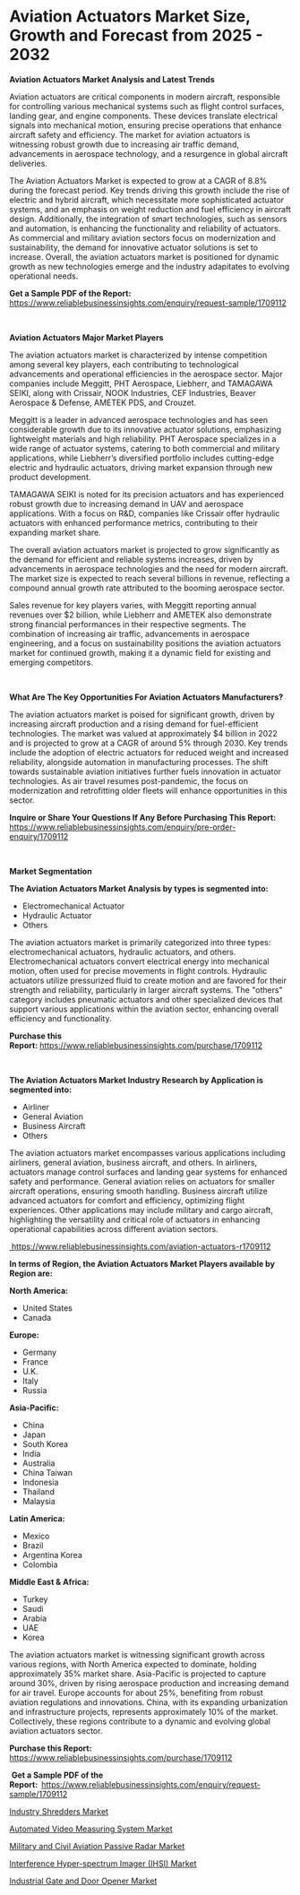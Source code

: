 <p><h1>Aviation Actuators Market Size, Growth and Forecast from 2025 - 2032</h1></p><p><strong>Aviation Actuators Market Analysis and Latest Trends</strong></p>
<p><p>Aviation actuators are critical components in modern aircraft, responsible for controlling various mechanical systems such as flight control surfaces, landing gear, and engine components. These devices translate electrical signals into mechanical motion, ensuring precise operations that enhance aircraft safety and efficiency. The market for aviation actuators is witnessing robust growth due to increasing air traffic demand, advancements in aerospace technology, and a resurgence in global aircraft deliveries.</p><p>The Aviation Actuators Market is expected to grow at a CAGR of 8.8% during the forecast period. Key trends driving this growth include the rise of electric and hybrid aircraft, which necessitate more sophisticated actuator systems, and an emphasis on weight reduction and fuel efficiency in aircraft design. Additionally, the integration of smart technologies, such as sensors and automation, is enhancing the functionality and reliability of actuators. As commercial and military aviation sectors focus on modernization and sustainability, the demand for innovative actuator solutions is set to increase. Overall, the aviation actuators market is positioned for dynamic growth as new technologies emerge and the industry adapitates to evolving operational needs.</p></p>
<p><strong>Get a Sample PDF of the Report:&nbsp;</strong> <a href="https://www.reliablebusinessinsights.com/enquiry/request-sample/1709112?utm_campaign=1847&utm_medium=2&utm_source=Github&utm_content=ia&utm_term=28022025&utm_id=aviation-actuators">https://www.reliablebusinessinsights.com/enquiry/request-sample/1709112</a></p>
<p>&nbsp;</p>
<p><strong>Aviation Actuators Major Market Players</strong></p>
<p><p>The aviation actuators market is characterized by intense competition among several key players, each contributing to technological advancements and operational efficiencies in the aerospace sector. Major companies include Meggitt, PHT Aerospace, Liebherr, and TAMAGAWA SEIKI, along with Crissair, NOOK Industries, CEF Industries, Beaver Aerospace & Defense, AMETEK PDS, and Crouzet.</p><p>Meggitt is a leader in advanced aerospace technologies and has seen considerable growth due to its innovative actuator solutions, emphasizing lightweight materials and high reliability. PHT Aerospace specializes in a wide range of actuator systems, catering to both commercial and military applications, while Liebherr’s diversified portfolio includes cutting-edge electric and hydraulic actuators, driving market expansion through new product development.</p><p>TAMAGAWA SEIKI is noted for its precision actuators and has experienced robust growth due to increasing demand in UAV and aerospace applications. With a focus on R&D, companies like Crissair offer hydraulic actuators with enhanced performance metrics, contributing to their expanding market share.</p><p>The overall aviation actuators market is projected to grow significantly as the demand for efficient and reliable systems increases, driven by advancements in aerospace technologies and the need for modern aircraft. The market size is expected to reach several billions in revenue, reflecting a compound annual growth rate attributed to the booming aerospace sector.</p><p>Sales revenue for key players varies, with Meggitt reporting annual revenues over $2 billion, while Liebherr and AMETEK also demonstrate strong financial performances in their respective segments. The combination of increasing air traffic, advancements in aerospace engineering, and a focus on sustainability positions the aviation actuators market for continued growth, making it a dynamic field for existing and emerging competitors.</p></p>
<p>&nbsp;</p>
<p><strong>What Are The Key Opportunities For Aviation Actuators Manufacturers?</strong></p>
<p><p>The aviation actuators market is poised for significant growth, driven by increasing aircraft production and a rising demand for fuel-efficient technologies. The market was valued at approximately $4 billion in 2022 and is projected to grow at a CAGR of around 5% through 2030. Key trends include the adoption of electric actuators for reduced weight and increased reliability, alongside automation in manufacturing processes. The shift towards sustainable aviation initiatives further fuels innovation in actuator technologies. As air travel resumes post-pandemic, the focus on modernization and retrofitting older fleets will enhance opportunities in this sector.</p></p>
<p><strong>Inquire or Share Your Questions If Any Before Purchasing This Report:</strong> <a href="https://www.reliablebusinessinsights.com/enquiry/pre-order-enquiry/1709112?utm_campaign=1847&utm_medium=2&utm_source=Github&utm_content=ia&utm_term=28022025&utm_id=aviation-actuators">https://www.reliablebusinessinsights.com/enquiry/pre-order-enquiry/1709112</a></p>
<p>&nbsp;</p>
<p><strong>Market Segmentation</strong></p>
<p><strong>The Aviation Actuators Market Analysis by types is segmented into:</strong></p>
<p><ul><li>Electromechanical Actuator</li><li>Hydraulic Actuator</li><li>Others</li></ul></p>
<p><p>The aviation actuators market is primarily categorized into three types: electromechanical actuators, hydraulic actuators, and others. Electromechanical actuators convert electrical energy into mechanical motion, often used for precise movements in flight controls. Hydraulic actuators utilize pressurized fluid to create motion and are favored for their strength and reliability, particularly in larger aircraft systems. The "others" category includes pneumatic actuators and other specialized devices that support various applications within the aviation sector, enhancing overall efficiency and functionality.</p></p>
<p><strong>Purchase this Report:&nbsp;</strong><a href="https://www.reliablebusinessinsights.com/purchase/1709112?utm_campaign=1847&utm_medium=2&utm_source=Github&utm_content=ia&utm_term=28022025&utm_id=aviation-actuators">https://www.reliablebusinessinsights.com/purchase/1709112</a></p>
<p>&nbsp;</p>
<p><strong>The Aviation Actuators Market Industry Research by Application is segmented into:</strong></p>
<p><ul><li>Airliner</li><li>General Aviation</li><li>Business Aircraft</li><li>Others</li></ul></p>
<p><p>The aviation actuators market encompasses various applications including airliners, general aviation, business aircraft, and others. In airliners, actuators manage control surfaces and landing gear systems for enhanced safety and performance. General aviation relies on actuators for smaller aircraft operations, ensuring smooth handling. Business aircraft utilize advanced actuators for comfort and efficiency, optimizing flight experiences. Other applications may include military and cargo aircraft, highlighting the versatility and critical role of actuators in enhancing operational capabilities across different aviation sectors.</p></p>
<p><a href="https://www.reliablebusinessinsights.com/aviation-actuators-r1709112?utm_campaign=1847&utm_medium=2&utm_source=Github&utm_content=ia&utm_term=28022025&utm_id=aviation-actuators">&nbsp;https://www.reliablebusinessinsights.com/aviation-actuators-r1709112</a></p>
<p><strong>In terms of Region, the Aviation Actuators Market Players available by Region are:</strong></p>
<p>
    <p> <strong> North America: </strong>
        <ul>
            <li>United States</li>
            <li>Canada</li>
        </ul>
        </p> 
    <p> <strong> Europe: </strong>
        <ul>
            <li>Germany</li>
            <li>France</li>
            <li>U.K.</li>
            <li>Italy</li>
            <li>Russia</li>
        </ul>
        </p> 
    <p> <strong> Asia-Pacific: </strong>
        <ul>
            <li>China</li>
            <li>Japan</li>
            <li>South Korea</li>
            <li>India</li>
            <li>Australia</li>
            <li>China Taiwan</li>
            <li>Indonesia</li>
            <li>Thailand</li>
            <li>Malaysia</li>
        </ul>
        </p> 
    <p> <strong> Latin America: </strong>
        <ul>
            <li>Mexico</li>
            <li>Brazil</li>
            <li>Argentina Korea</li>
            <li>Colombia</li>
        </ul>
        </p> 
    <p> <strong> Middle East & Africa: </strong>
        <ul>
            <li>Turkey</li>
            <li>Saudi</li>
            <li>Arabia</li>
            <li>UAE</li>
            <li>Korea</li>
        </ul>
    </p>
    </p>
<p><p>The aviation actuators market is witnessing significant growth across various regions, with North America expected to dominate, holding approximately 35% market share. Asia-Pacific is projected to capture around 30%, driven by rising aerospace production and increasing demand for air travel. Europe accounts for about 25%, benefiting from robust aviation regulations and innovations. China, with its expanding urbanization and infrastructure projects, represents approximately 10% of the market. Collectively, these regions contribute to a dynamic and evolving global aviation actuators sector.</p></p>
<p><strong>Purchase this Report: </strong><a href="https://www.reliablebusinessinsights.com/purchase/1709112?utm_campaign=1847&utm_medium=2&utm_source=Github&utm_content=ia&utm_term=28022025&utm_id=aviation-actuators">https://www.reliablebusinessinsights.com/purchase/1709112</a></p>
<p>&nbsp;<strong>Get a Sample PDF of the Report:&nbsp;&nbsp;</strong><a href="https://www.reliablebusinessinsights.com/enquiry/request-sample/1709112?utm_campaign=1847&utm_medium=2&utm_source=Github&utm_content=ia&utm_term=28022025&utm_id=aviation-actuators">https://www.reliablebusinessinsights.com/enquiry/request-sample/1709112</a></p>
<p><strong></strong></p>
<p><p><a href="https://github.com/zeyddaddo4/Market-Research-Report-List-1/blob/main/industry-shredders-market.md?utm_campaign=1847&utm_medium=2&utm_source=Github&utm_content=ia&utm_term=28022025&utm_id=aviation-actuators">Industry Shredders Market</a></p><p><a href="https://github.com/owersalesi36/Market-Research-Report-List-1/blob/main/automated-video-measuring-system-market.md?utm_campaign=1847&utm_medium=2&utm_source=Github&utm_content=ia&utm_term=28022025&utm_id=aviation-actuators">Automated Video Measuring System Market</a></p><p><a href="https://github.com/dandanaranfj/Market-Research-Report-List-1/blob/main/military-and-civil-aviation-passive-radar-market.md?utm_campaign=1847&utm_medium=2&utm_source=Github&utm_content=ia&utm_term=28022025&utm_id=aviation-actuators">Military and Civil Aviation Passive Radar Market</a></p><p><a href="https://github.com/rurakseidaf5/Market-Research-Report-List-1/blob/main/interference-hyper-spectrum-imager-ihsi-market.md?utm_campaign=1847&utm_medium=2&utm_source=Github&utm_content=ia&utm_term=28022025&utm_id=aviation-actuators">Interference Hyper-spectrum Imager (IHSI) Market</a></p><p><a href="https://github.com/pllahoithana9/Market-Research-Report-List-1/blob/main/industrial-gate-and-door-opener-market.md?utm_campaign=1847&utm_medium=2&utm_source=Github&utm_content=ia&utm_term=28022025&utm_id=aviation-actuators">Industrial Gate and Door Opener Market</a></p></p>